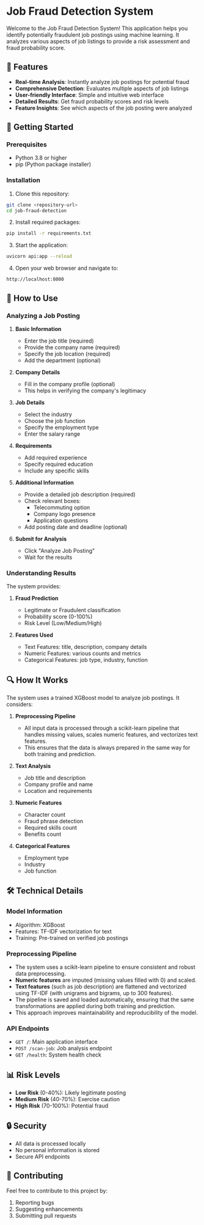 # Job Fraud Detection System

Welcome to the Job Fraud Detection System! This application helps you identify potentially fraudulent job postings using machine learning. It analyzes various aspects of job listings to provide a risk assessment and fraud probability score.

## 🌟 Features

- **Real-time Analysis**: Instantly analyze job postings for potential fraud
- **Comprehensive Detection**: Evaluates multiple aspects of job listings
- **User-friendly Interface**: Simple and intuitive web interface
- **Detailed Results**: Get fraud probability scores and risk levels
- **Feature Insights**: See which aspects of the job posting were analyzed

## 🚀 Getting Started

### Prerequisites

- Python 3.8 or higher
- pip (Python package installer)

### Installation

1. Clone this repository:
```bash
git clone <repository-url>
cd job-fraud-detection
```

2. Install required packages:
```bash
pip install -r requirements.txt
```

3. Start the application:
```bash
uvicorn api:app --reload
```

4. Open your web browser and navigate to:
```
http://localhost:8000
```

## 📝 How to Use

### Analyzing a Job Posting

1. **Basic Information**
   - Enter the job title (required)
   - Provide the company name (required)
   - Specify the job location (required)
   - Add the department (optional)

2. **Company Details**
   - Fill in the company profile (optional)
   - This helps in verifying the company's legitimacy

3. **Job Details**
   - Select the industry
   - Choose the job function
   - Specify the employment type
   - Enter the salary range

4. **Requirements**
   - Add required experience
   - Specify required education
   - Include any specific skills

5. **Additional Information**
   - Provide a detailed job description (required)
   - Check relevant boxes:
     - Telecommuting option
     - Company logo presence
     - Application questions
   - Add posting date and deadline (optional)

6. **Submit for Analysis**
   - Click "Analyze Job Posting"
   - Wait for the results

### Understanding Results

The system provides:

1. **Fraud Prediction**
   - Legitimate or Fraudulent classification
   - Probability score (0-100%)
   - Risk Level (Low/Medium/High)

2. **Features Used**
   - Text Features: title, description, company details
   - Numeric Features: various counts and metrics
   - Categorical Features: job type, industry, function

## 🔍 How It Works

The system uses a trained XGBoost model to analyze job postings. It considers:

1. **Preprocessing Pipeline**
   - All input data is processed through a scikit-learn pipeline that handles missing values, scales numeric features, and vectorizes text features.
   - This ensures that the data is always prepared in the same way for both training and prediction.

2. **Text Analysis**
   - Job title and description
   - Company profile and name
   - Location and requirements

3. **Numeric Features**
   - Character count
   - Fraud phrase detection
   - Required skills count
   - Benefits count

4. **Categorical Features**
   - Employment type
   - Industry
   - Job function

## 🛠️ Technical Details

### Model Information
- Algorithm: XGBoost
- Features: TF-IDF vectorization for text
- Training: Pre-trained on verified job postings

### Preprocessing Pipeline
- The system uses a scikit-learn pipeline to ensure consistent and robust data preprocessing.
- **Numeric features** are imputed (missing values filled with 0) and scaled.
- **Text features** (such as job description) are flattened and vectorized using TF-IDF (with unigrams and bigrams, up to 300 features).
- The pipeline is saved and loaded automatically, ensuring that the same transformations are applied during both training and prediction.
- This approach improves maintainability and reproducibility of the model.

### API Endpoints
- `GET /`: Main application interface
- `POST /scan-job`: Job analysis endpoint
- `GET /health`: System health check

## 📊 Risk Levels

- **Low Risk** (0-40%): Likely legitimate posting
- **Medium Risk** (40-70%): Exercise caution
- **High Risk** (70-100%): Potential fraud

## 🔒 Security

- All data is processed locally
- No personal information is stored
- Secure API endpoints

## 🤝 Contributing

Feel free to contribute to this project by:
1. Reporting bugs
2. Suggesting enhancements
3. Submitting pull requests


